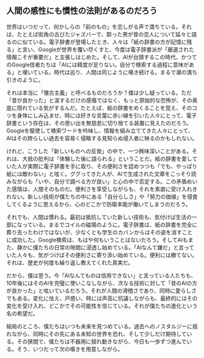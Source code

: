 ## 人間の感性にも慣性の法則があるのだろう

世界はいつだって、何かしらの「前のもの」を恋しがる声で満ちている。それは、たとえば街角の古びたジャズバーで、酔った男が昔の恋人について延々と語るのに似ている。電子辞書が登場したとき、人々は「紙の辞書の方が記憶に残る」と言い、Googleが世界を覆い尽くすと、今度は電子辞書派が「厳選された情報こそが重要だ」と主張しはじめた。そして、AIが台頭するこの時代、かつてのGoogle信者たちは「AIには精度が足りない。自分で検索する過程に意味がある」と嘆いている。時代は巡り、人間は同じように嘆き続ける。まるで潮の満ち引きのように。

それは本当に「懐古主義」と呼べるものだろうか？僕は少し疑っている。ただ「昔が良かった」と涙するだけの感傷ではなく、もっと原始的な恐怖が、その奥底に隠れている気がするんだ。たとえば、紙の辞書をめくることを覚え、そのコツを身体にしみ込ませ、時には好きな言葉に赤い線を引いた人々にとって、電子辞書という存在は、その思い出を無慈悲に切り捨てる装置に見えたのだろう。Googleを駆使して検索ワードを吟味し、情報を組み立ててきた人々にとって、AIはその誇らしい過去を容易く侵略する見知らぬ侵入者に映るのかもしれない。

けれど、こうした「新しいものへの反発」の中で、一つ興味深いことがある。それは、大抵の批判は「体験した後に語られる」ということだ。紙の辞書を愛していた人が実際に電子辞書を手に取り、その便利さを認めつつも「でも、やっぱり紙には敵わない」と呟く。ググってきた人が、AIで生成された文章をこっそり読みながらも「いや、自分で調べる方が良い」と心の中で否定する。この矛盾めいた感情は、人間そのものだ。便利さを享受しながらも、それを素直に受け入れきれない。新しい技術が僕たちの中にある「自分らしさ」や「努力の価値」を侵食してくるように思えるから、心のどこかで防衛本能が働いてしまうのだろう。

それでも、人間は慣れる。最初は抵抗していた新しい技術も、気付けば生活の一部になっている。まるでコイルの磁場のように。電子辞書は、紙の辞書を完全に葬り去ったわけではないが、少なくとも学生のカバンからはその姿を消すことに成功した。Google検索は、もはや何もいうことはないだろう。そしてAIもまた、静かに僕たちの日常の隙間に浸透し始めている。「AIなんて嫌だ」と言っていた人々も、気がつけばその便利さに寄り添い始めている。便利には勝てない。それは、歴史が何度も繰り返し教えてくれた真実だ。

だから、僕は思う。今「AIなんてものは信用できない」と言っている人たちも、10年後にはそのAIを完璧に使いこなしながら、次なる技術に対して「昔のAIの方が良かった」と呟いているだろう。それが人間の滑稽さであり、同時に愛らしさでもある。変化に怯え、戸惑い、時には声高に抗議しながらも、最終的にはその変化を受け入れ、どこかでその可能性を信じている。それが僕たちの進化という名の希望だ。

結局のところ、僕たちはいつも未来を見つめている。過去へのノスタルジーに揺れながら、同時にその先にある未知の世界を恐れ、そして少しだけ期待している。その狭間で、僕たちは不器用に揺れ動きながら、今日も一歩ずつ進んでいる。そう、いつだって次の嘆きを用意しながら。